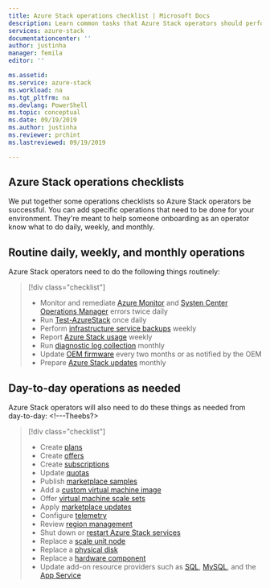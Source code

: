 ```yaml
---
title: Azure Stack operations checklist | Microsoft Docs
description: Learn common tasks that Azure Stack operators should perform and how often to do them.
services: azure-stack
documentationcenter: ''
author: justinha
manager: femila
editor: ''

ms.assetid:  
ms.service: azure-stack
ms.workload: na
ms.tgt_pltfrm: na
ms.devlang: PowerShell
ms.topic: conceptual
ms.date: 09/19/2019
ms.author: justinha
ms.reviewer: prchint
ms.lastreviewed: 09/19/2019

---
```


## Azure Stack operations checklists

We put together some operations checklists so Azure Stack operators be successful. You can add specific operations that need to be done for your environment. They're meant to help someone onboarding as an operator know what to do daily, weekly, and monthly. 

## Routine daily, weekly, and monthly operations

Azure Stack operators need to do the following things routinely: <!---get intro from Theebs?--->

> [!div class="checklist"]
> * Monitor and remediate [Azure Monitor](https://docs.microsoft.com/azure/azure-monitor/overview) and [Systen Center Operations Manager](https://docs.microsoft.com/system-center/scom/welcome) errors twice daily
> * Run [Test-AzureStack](azure-stack-diagnostic-test.md) once daily
> * Perform [infrastructure service backups](azure-stack-backup-infrastructure-backup.md) weekly <!--- how often?--->
> * Report [Azure Stack usage](azure-stack-usage-reporting.md) weekly <!--- how often--->
> * Run [diagnostic log collection](azure-stack-diagnostic-log-collection-overview.md) monthly <!--- Diagnostic logs? Why collect them, what should they look for?--->
> * Update [OEM firmware](azure-stack-update-oem) every two months or as notified by the OEM<!---how often?--->
> * Prepare [Azure Stack updates](release-notes-checklist.md) monthly

## Day-to-day operations as needed

Azure Stack operators will also need to do these things as needed from day-to-day: <!---Theebs?>

> [!div class="checklist"]
> * Create [plans](azure-stack-create-plan.md)
> * Create [offers](azure-stack-create-offer.md)
> * Create [subscriptions](azure-stack-subscribe-plan-provision-vm.md)
> * Update [quotas](azure-stack-quota-types.md)
> * Publish [marketplace samples](azure-stack-create-and-publish-marketplace-item.md)
> * Add a [custom virtual machine image](azure-stack-add-vm-image.md)
> * Offer [virtual machine scale sets](azure-stack-compute-add-scalesets.md) 
> * Apply [marketplace updates](azure-stack-marketplace-changes.md)
> * Configure [telemetry](azure-stack-telemetry.md)
> * Review [region management](azure-stack-region-management.md)
> * Shut down or [restart Azure Stack services](azure-stack-start-and-stop.md) 
> * Replace a [scale unit node](azure-stack-replace-node.md)
> * Replace a [physical disk](azure-stack-replace-disk.md)
> * Replace a [hardware component](azure-stack-replace-component.md)
> * Update add-on resource providers such as [SQL](azure-stack-sql-resource-provider-update.md), [MySQL](/azure-stack-mysql-resource-provider-update.md), and the [App Service](azure-stack-app-service-update.md)


<!---Ask Jeff, Brian, is this everything you do, how can we make it more useful? Theebs has another user.

To be successful, do these things

ask Brian what are all the the things they need to write down for quick access, like passswords, IP addresses, and so on, to make them more efficient

have a password manager for azure-stack, pep, inventory

A checklist so operators can be successful, so someone onboarding is operator know what to do weekly, daily, monthly. --->


